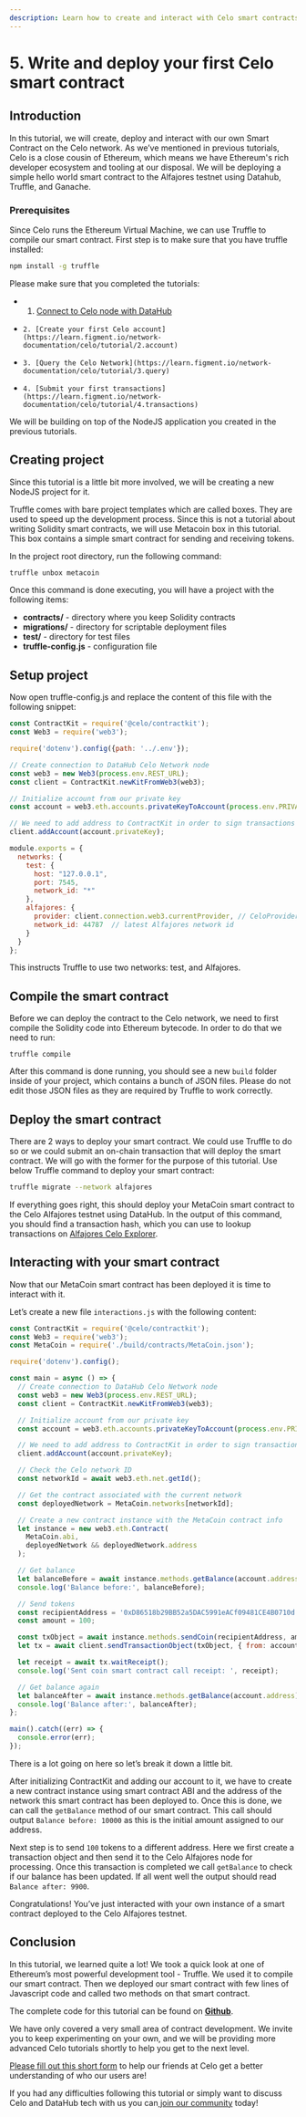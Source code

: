 ```yaml
---
description: Learn how to create and interact with Celo smart contracts
---
```


# 5. Write and deploy your first Celo smart contract

## Introduction

In this tutorial, we will create, deploy and interact with our own Smart Contract on the Celo network. As we’ve mentioned in previous tutorials, Celo is a close cousin of Ethereum, which means we have Ethereum's rich developer ecosystem and tooling at our disposal. We will be deploying a simple hello world smart contract to the Alfajores testnet using Datahub, Truffle, and Ganache.

### Prerequisites

Since Celo runs the Ethereum Virtual Machine, we can use Truffle to compile our smart contract. First step is to make sure that you have truffle installed:

```bash
npm install -g truffle
```

Please make sure that you completed the tutorials:

* 1. [Connect to Celo node with DataHub](https://learn.figment.io/network-documentation/celo/tutorial/1.connect)
*     2. [Create your first Celo account](https://learn.figment.io/network-documentation/celo/tutorial/2.account)
*     3. [Query the Celo Network](https://learn.figment.io/network-documentation/celo/tutorial/3.query)
*     4. [Submit your first transactions](https://learn.figment.io/network-documentation/celo/tutorial/4.transactions)

We will be building on top of the NodeJS application you created in the previous tutorials.

## Creating project

Since this tutorial is a little bit more involved, we will be creating a new NodeJS project for it.

Truffle comes with bare project templates which are called boxes. They are used to speed up the development process. Since this is not a tutorial about writing Solidity smart contracts, we will use Metacoin box in this tutorial. This box contains a simple smart contract for sending and receiving tokens.

In the project root directory, run the following command:

```bash
truffle unbox metacoin
```

Once this command is done executing, you will have a project with the following items:

* **contracts/** - directory where you keep Solidity contracts
* **migrations/** - directory for scriptable deployment files
* **test/** - directory for test files
* **truffle-config.js** - configuration file

## Setup project

Now open truffle-config.js and replace the content of this file with the following snippet:

```javascript
const ContractKit = require('@celo/contractkit');
const Web3 = require('web3');

require('dotenv').config({path: '../.env'});

// Create connection to DataHub Celo Network node
const web3 = new Web3(process.env.REST_URL);
const client = ContractKit.newKitFromWeb3(web3);

// Initialize account from our private key
const account = web3.eth.accounts.privateKeyToAccount(process.env.PRIVATE_KEY);

// We need to add address to ContractKit in order to sign transactions
client.addAccount(account.privateKey);

module.exports = {
  networks: {
    test: {
      host: "127.0.0.1",
      port: 7545,
      network_id: "*"
    },
    alfajores: {
      provider: client.connection.web3.currentProvider, // CeloProvider
      network_id: 44787  // latest Alfajores network id
    }
  }
};
```

This instructs Truffle to use two networks: test, and Alfajores.

## Compile the smart contract

Before we can deploy the contract to the Celo network, we need to first compile the Solidity code into Ethereum bytecode. In order to do that we need to run:

```text
truffle compile
```

After this command is done running, you should see a new `build` folder inside of your project, which contains a bunch of JSON files. Please do not edit those JSON files as they are required by Truffle to work correctly.

## Deploy the smart contract

There are 2 ways to deploy your smart contract. We could use Truffle to do so or we could submit an on-chain transaction that will deploy the smart contract. We will go with the former for the purpose of this tutorial. Use below Truffle command to deploy your smart contract:

```bash
truffle migrate --network alfajores
```

If everything goes right, this should deploy your MetaCoin smart contract to the Celo Alfajores testnet using DataHub. In the output of this command, you should find a transaction hash, which you can use to lookup transactions on [Alfajores Celo Explorer](https://alfajores-blockscout.celo-testnet.org/).

## Interacting with your smart contract

Now that our MetaCoin smart contract has been deployed it is time to interact with it.

Let’s create a new file `interactions.js` with the following content:

```javascript
const ContractKit = require('@celo/contractkit');
const Web3 = require('web3');
const MetaCoin = require('./build/contracts/MetaCoin.json');

require('dotenv').config();

const main = async () => {
  // Create connection to DataHub Celo Network node
  const web3 = new Web3(process.env.REST_URL);
  const client = ContractKit.newKitFromWeb3(web3);

  // Initialize account from our private key
  const account = web3.eth.accounts.privateKeyToAccount(process.env.PRIVATE_KEY);

  // We need to add address to ContractKit in order to sign transactions
  client.addAccount(account.privateKey);

  // Check the Celo network ID
  const networkId = await web3.eth.net.getId();

  // Get the contract associated with the current network
  const deployedNetwork = MetaCoin.networks[networkId];

  // Create a new contract instance with the MetaCoin contract info
  let instance = new web3.eth.Contract(
    MetaCoin.abi,
    deployedNetwork && deployedNetwork.address
  );

  // Get balance
  let balanceBefore = await instance.methods.getBalance(account.address).call();
  console.log('Balance before:', balanceBefore);

  // Send tokens
  const recipientAddress = '0xD86518b29BB52a5DAC5991eACf09481CE4B0710d';
  const amount = 100;

  const txObject = await instance.methods.sendCoin(recipientAddress, amount);
  let tx = await client.sendTransactionObject(txObject, { from: account.address });

  let receipt = await tx.waitReceipt();
  console.log('Sent coin smart contract call receipt: ', receipt);

  // Get balance again
  let balanceAfter = await instance.methods.getBalance(account.address).call();
  console.log('Balance after:', balanceAfter);
};

main().catch((err) => {
  console.error(err);
});
```

There is a lot going on here so let’s break it down a little bit.

After initializing ContractKit and adding our account to it, we have to create a new contract instance using smart contract ABI and the address of the network this smart contract has been deployed to. Once this is done, we can call the `getBalance` method of our smart contract. This call should output `Balance before: 10000` as this is the initial amount assigned to our address.

Next step is to send `100` tokens to a different address. Here we first create a transaction object and then send it to the Celo Alfajores node for processing. Once this transaction is completed we call `getBalance` to check if our balance has been updated. If all went well the output should read `Balance after: 9900`.

Congratulations! You’ve just interacted with your own instance of a smart contract deployed to the Celo Alfajores testnet.

## Conclusion

In this tutorial, we learned quite a lot! We took a quick look at one of Ethereum’s most powerful development tool - Truffle. We used it to compile our smart contract. Then we deployed our smart contract with few lines of Javascript code and called two methods on that smart contract.

The complete code for this tutorial can be found on [**Github**](https://github.com/figment-networks/tutorials/tree/main/celo/5_contracts).

We have only covered a very small area of contract development. We invite you to keep experimenting on your own, and we will be providing more advanced Celo tutorials shortly to help you get to the next level.

[Please fill out this short form](https://docs.google.com/forms/d/1MZLA73jCka2OOBfUuLCBzKYiQtSkWUFC1W3eQ7mj1s4/viewform?edit_requested=true) to help our friends at Celo get a better understanding of who our users are! 

If you had any difficulties following this tutorial or simply want to discuss Celo and DataHub tech with us you can[ join our community](https://discord.gg/Chhuv5zHy3) today!

